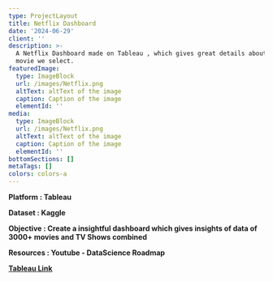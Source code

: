 ```yaml
---
type: ProjectLayout
title: Netflix Dashboard
date: '2024-06-29'
client: ''
description: >-
  A Netflix Dashboard made on Tableau , which gives great details about the
  movie we select.
featuredImage:
  type: ImageBlock
  url: /images/Netflix.png
  altText: altText of the image
  caption: Caption of the image
  elementId: ''
media:
  type: ImageBlock
  url: /images/Netflix.png
  altText: altText of the image
  caption: Caption of the image
  elementId: ''
bottomSections: []
metaTags: []
colors: colors-a
---
```

**Platform : Tableau**

**Dataset : Kaggle**

**Objective : Create a insightful dashboard which gives insights of data of 3000+ movies and TV Shows combined**

**Resources : Youtube - DataScience Roadmap**

[**Tableau Link**](https://public.tableau.com/views/NetflixDashboard-Ishrath/Netflix?:language=en-GB&:sid=&:redirect=auth&:display_count=n&:origin=viz_share_link)
